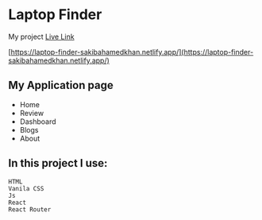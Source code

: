 # Laptop Finder

My project [Live Link](https://laptop-finder-sakibahamedkhan.netlify.app/)

[https://laptop-finder-sakibahamedkhan.netlify.app/](https://laptop-finder-sakibahamedkhan.netlify.app/)

## My Application page
* Home
* Review
* Dashboard
* Blogs
* About

## In this project I use:
~~~
HTML
Vanila CSS
Js
React
React Router
~~~

